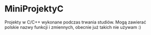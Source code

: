 # MiniProjektyC
Projekty w C/C++ wykonane podczas trwania studiów. Mogą zawierać polskie nazwy funkcji i zmiennych, obecnie już takich nie używam :)
